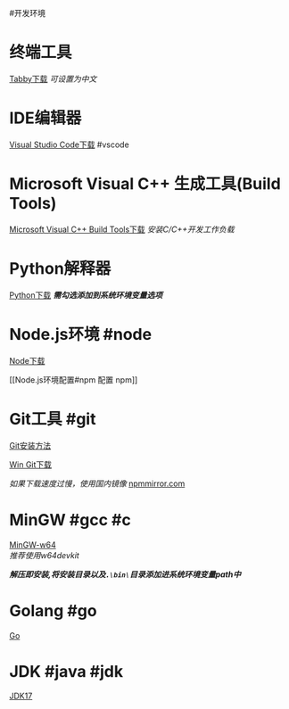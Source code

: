 #开发环境 
# 终端工具

[Tabby下载](https://tabby.sh/)
*可设置为中文*

# IDE编辑器

[Visual Studio Code下载](https://code.visualstudio.com/) #vscode

# Microsoft Visual C++ 生成工具(Build Tools)

[Microsoft Visual C++ Build Tools下载](https://visualstudio.microsoft.com/zh-hans/visual-cpp-build-tools/)
*安装C/C++开发工作负载*

# Python解释器

[Python下载](https://www.python.org/downloads)
***需勾选添加到系统环境变量选项***

# Node.js环境 #node 

[Node下载](https://nodejs.org/en/download)

[[Node.js环境配置#npm 配置 npm]]

# Git工具 #git

[Git安装方法](https://git-scm.com/book/zh/v2/%E8%B5%B7%E6%AD%A5-%E5%AE%89%E8%A3%85-Git)

[Win Git下载](https://git-scm.com/download/win)

*如果下载速度过慢，使用国内镜像*
[npmmirror.com](https://registry.npmmirror.com/binary.html?path=git-for-windows/)

# MinGW #gcc #c
[MinGW-w64](https://www.mingw-w64.org/downloads/)  
*推荐使用w64devkit*

***解压即安装,将安装目录以及`.\bin\`目录添加进系统环境变量path中***

# Golang #go 

[Go](https://golang.google.cn/dl/)

# JDK #java #jdk 

[JDK17](https://www.oracle.com/cn/java/technologies/downloads/#jdk17-windows)
